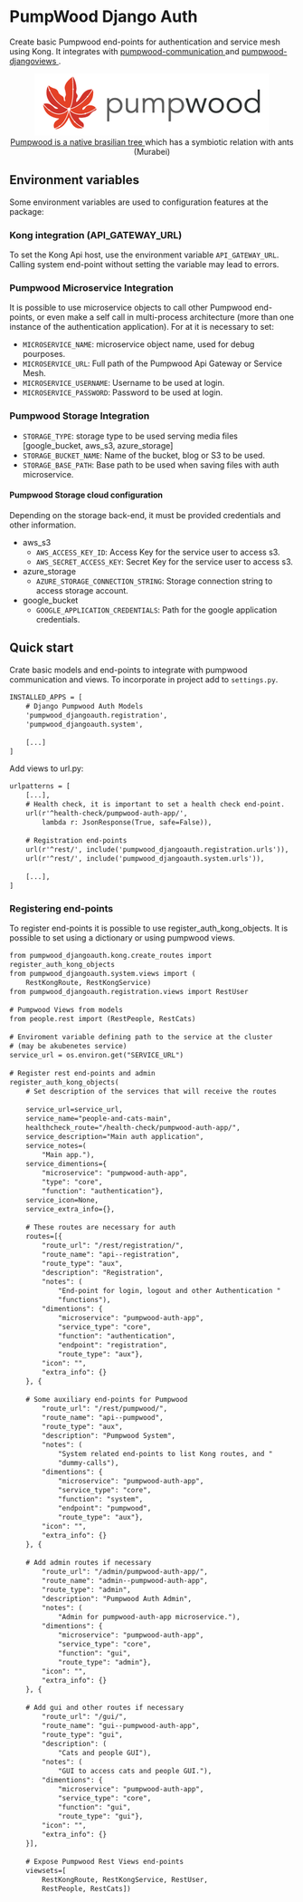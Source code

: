 # PumpWood Django Auth
Create basic Pumpwood end-points for authentication and service mesh using
Kong. It integrates with
<a href="https://github.com/Murabei-OpenSource-Codes/pumpwood-communication">
    pumpwood-communication
</a> and <a href="https://github.com/Murabei-OpenSource-Codes/pumpwood-djangoviews">
    pumpwood-djangoviews
</a>.

<p align="center" width="60%">
  <img src="doc/sitelogo-horizontal.png" /> <br>

  <a href="https://en.wikipedia.org/wiki/Cecropia">
    Pumpwood is a native brasilian tree
  </a> which has a symbiotic relation with ants (Murabei)
</p>

## Environment variables
Some environment variables are used to configuration features at the package:

### Kong integration (API_GATEWAY_URL)
To set the Kong Api host, use the environment variable `API_GATEWAY_URL`.
Calling system end-point without setting the variable may lead to errors.

### Pumpwood Microservice Integration
It is possible to use microservice objects to call other Pumpwood end-points,
or even make a self call in multi-process architecture (more than one
instance of the authentication application). For at it is necessary to set:

- `MICROSERVICE_NAME`: microservice object name, used for debug pourposes.
- `MICROSERVICE_URL`: Full path of the Pumpwood Api Gateway or Service Mesh.
- `MICROSERVICE_USERNAME`: Username to be used at login.
- `MICROSERVICE_PASSWORD`: Password to be used at login.

### Pumpwood Storage Integration
- `STORAGE_TYPE`: storage type to be used serving media files [google_bucket, aws_s3, azure_storage]
- `STORAGE_BUCKET_NAME`: Name of the bucket, blog or S3 to be used.
- `STORAGE_BASE_PATH`: Base path to be used when saving files with auth microservice.

#### Pumpwood Storage cloud configuration
Depending on the storage back-end, it must be provided credentials and other information.
- aws_s3
  -  `AWS_ACCESS_KEY_ID`: Access Key for the service user to access s3.
  - `AWS_SECRET_ACCESS_KEY`:  Secret Key for the service user to access s3.
- azure_storage
  - `AZURE_STORAGE_CONNECTION_STRING`: Storage connection string to access storage account.
- google_bucket
  - `GOOGLE_APPLICATION_CREDENTIALS`: Path for the google application credentials.

## Quick start
Crate basic models and end-points to integrate with pumpwood communication
and views. To incorporate in project add to `settings.py`.

```
INSTALLED_APPS = [
    # Django Pumpwood Auth Models
    'pumpwood_djangoauth.registration',
    'pumpwood_djangoauth.system',

    [...]
]
```

Add views to url.py:
```
urlpatterns = [
    [...],
    # Health check, it is important to set a health check end-point.
    url(r'^health-check/pumpwood-auth-app/',
        lambda r: JsonResponse(True, safe=False)),

    # Registration end-points
    url(r'^rest/', include('pumpwood_djangoauth.registration.urls')),
    url(r'^rest/', include('pumpwood_djangoauth.system.urls')),

    [...],
]
```

### Registering end-points
To register end-points it is possible to use register_auth_kong_objects.
It is possible to set using a dictionary or using pumpwood views.

```
from pumpwood_djangoauth.kong.create_routes import register_auth_kong_objects
from pumpwood_djangoauth.system.views import (
    RestKongRoute, RestKongService)
from pumpwood_djangoauth.registration.views import RestUser

# Pumpwood Views from models
from people.rest import (RestPeople, RestCats)

# Enviroment variable defining path to the service at the cluster
# (may be akubenetes service)
service_url = os.environ.get("SERVICE_URL")

# Register rest end-points and admin
register_auth_kong_objects(
    # Set description of the services that will receive the routes

    service_url=service_url,
    service_name="people-and-cats-main",
    healthcheck_route="/health-check/pumpwood-auth-app/",
    service_description="Main auth application",
    service_notes=(
        "Main app."),
    service_dimentions={
        "microservice": "pumpwood-auth-app",
        "type": "core",
        "function": "authentication"},
    service_icon=None,
    service_extra_info={},

    # These routes are necessary for auth
    routes=[{
        "route_url": "/rest/registration/",
        "route_name": "api--registration",
        "route_type": "aux",
        "description": "Registration",
        "notes": (
            "End-point for login, logout and other Authentication "
            "functions"),
        "dimentions": {
            "microservice": "pumpwood-auth-app",
            "service_type": "core",
            "function": "authentication",
            "endpoint": "registration",
            "route_type": "aux"},
        "icon": "",
        "extra_info": {}
    }, {

    # Some auxiliary end-points for Pumpwood
        "route_url": "/rest/pumpwood/",
        "route_name": "api--pumpwood",
        "route_type": "aux",
        "description": "Pumpwood System",
        "notes": (
            "System related end-points to list Kong routes, and "
            "dummy-calls"),
        "dimentions": {
            "microservice": "pumpwood-auth-app",
            "service_type": "core",
            "function": "system",
            "endpoint": "pumpwood",
            "route_type": "aux"},
        "icon": "",
        "extra_info": {}
    }, {

    # Add admin routes if necessary
        "route_url": "/admin/pumpwood-auth-app/",
        "route_name": "admin--pumpwood-auth-app",
        "route_type": "admin",
        "description": "Pumpwood Auth Admin",
        "notes": (
            "Admin for pumpwood-auth-app microservice."),
        "dimentions": {
            "microservice": "pumpwood-auth-app",
            "service_type": "core",
            "function": "gui",
            "route_type": "admin"},
        "icon": "",
        "extra_info": {}
    }, {

    # Add gui and other routes if necessary
        "route_url": "/gui/",
        "route_name": "gui--pumpwood-auth-app",
        "route_type": "gui",
        "description": (
            "Cats and people GUI"),
        "notes": (
            "GUI to access cats and people GUI."),
        "dimentions": {
            "microservice": "pumpwood-auth-app",
            "service_type": "core",
            "function": "gui",
            "route_type": "gui"},
        "icon": "",
        "extra_info": {}
    }],

    # Expose Pumpwood Rest Views end-points
    viewsets=[
        RestKongRoute, RestKongService, RestUser,
        RestPeople, RestCats])
```
